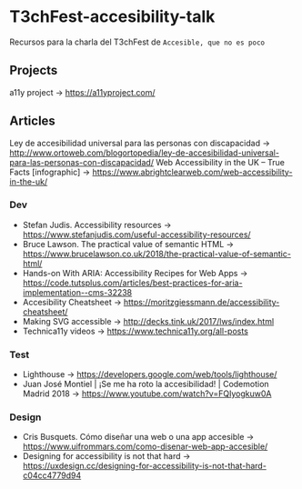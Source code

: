 # T3chFest-accesibility-talk
Recursos para la charla del T3chFest de `Accesible, que no es poco`

## Projects
a11y project -> https://a11yproject.com/

## Articles

Ley de accesibilidad universal para las personas con discapacidad -> http://www.ortoweb.com/blogortopedia/ley-de-accesibilidad-universal-para-las-personas-con-discapacidad/
Web Accessibility in the UK – True Facts [infographic] -> https://www.abrightclearweb.com/web-accessibility-in-the-uk/

### Dev
- Stefan Judis. Accessibility resources -> https://www.stefanjudis.com/useful-accessibility-resources/
- Bruce Lawson. The practical value of semantic HTML -> https://www.brucelawson.co.uk/2018/the-practical-value-of-semantic-html/
- Hands-on With ARIA: Accessibility Recipes for Web Apps -> https://code.tutsplus.com/articles/best-practices-for-aria-implementation--cms-32238
- Accesibility Cheatsheet -> https://moritzgiessmann.de/accessibility-cheatsheet/
- Making SVG accessible -> http://decks.tink.uk/2017/lws/index.html
- Technica11y videos -> https://www.technica11y.org/all-posts

### Test
- Lighthouse -> https://developers.google.com/web/tools/lighthouse/
- Juan José Montiel | ¡Se me ha roto la accesibilidad! | Codemotion Madrid 2018 -> https://www.youtube.com/watch?v=FQIyogkuw0A

### Design
- Cris Busquets. Cómo diseñar una web o una app accesible -> https://www.uifrommars.com/como-disenar-web-app-accesible/
- Designing for accessibility is not that hard -> https://uxdesign.cc/designing-for-accessibility-is-not-that-hard-c04cc4779d94
